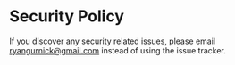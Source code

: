 # Security Policy

If you discover any security related issues, please email ryangurnick@gmail.com instead of using the issue tracker.
